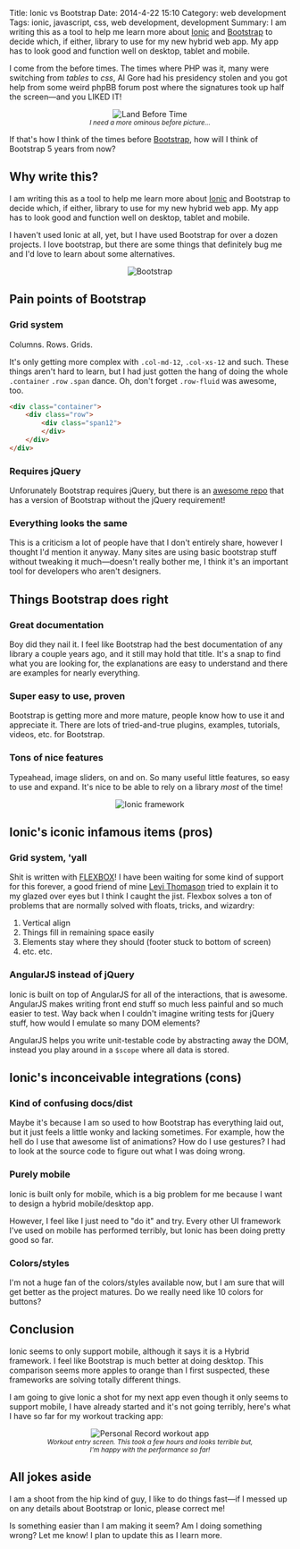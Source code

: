 Title: Ionic vs Bootstrap
Date: 2014-4-22 15:10
Category: web development
Tags: ionic, javascript, css, web development, development
Summary: I am writing this as a tool to help me learn more about [Ionic](http://ionicframework.com/) and [Bootstrap](http://getbootstrap.com) to decide which, if either, library to use for my new hybrid web app. My app has to look good and function well on desktop, tablet and mobile.



I come from the before times. The times where PHP was it, many were switching from *tables* to *css*, Al Gore had his
presidency stolen and you got help from some weird phpBB forum post where the signatures took up half the screen&mdash;and
you LIKED IT!

<p align="center" class="image-wrapper">
    <img src="images/ionic_vs_bootstrap/land_before_time.jpg" alt="Land Before Time"><br>
    <i><small>I need a more ominous before picture...</small></i>
</p>

If that's how I think of the times before [Bootstrap](http://getbootstrap.com/), how will I think of Bootstrap 5 years from now?





## Why write this?

I am writing this as a tool to help me learn more about [Ionic](http://ionicframework.com/) and Bootstrap to decide which, if either, library to use
for my new hybrid web app. My app has to look good and function well on desktop, tablet and mobile.

I haven't used Ionic at all, yet, but I have used Bootstrap for over a dozen projects. I love bootstrap, but there are some
things that definitely bug me and I'd love to learn about some alternatives.





<p align="center" class="image-wrapper">
    <img src="images/ionic_vs_bootstrap/bootstrap.png" alt="Bootstrap" class="image-full-width"><br>
</p>



## Pain points of Bootstrap

### Grid system

Columns. Rows. Grids.

It's only getting more complex with `.col-md-12`, `.col-xs-12` and such. These things aren't hard to learn, but I had just
gotten the hang of doing the whole `.container` `.row` `.span` dance. Oh, don't forget `.row-fluid` was awesome, too.

```html
<div class="container">
    <div class="row">
        <div class="span12">
        </div>
    </div>
</div>
```

### Requires jQuery

Unforunately Bootstrap requires jQuery, but there is an [awesome repo](https://github.com/tagawa/bootstrap-without-jquery)
that has a version of Bootstrap without the jQuery requirement!

### Everything looks the same

This is a criticism a lot of people have that I don't entirely share, however I thought I'd mention it anyway. Many sites
are using basic bootstrap stuff without tweaking it much&mdash;doesn't really bother me, I think it's an important tool for
developers who aren't designers.





## Things Bootstrap does right

### Great documentation

Boy did they nail it. I feel like Bootstrap had the best documentation of any library a couple years ago, and it still
may hold that title. It's a snap to find what you are looking for, the explanations are easy to understand and there are
examples for nearly everything.

### Super easy to use, proven

Bootstrap is getting more and more mature, people know how to use it and appreciate it. There are lots of tried-and-true
plugins, examples, tutorials, videos, etc. for Bootstrap.

### Tons of nice features

Typeahead, image sliders, on and on. So many useful little features, so easy to use and expand. It's nice to be able to
rely on a library *most* of the time!



<p align="center" class="image-wrapper">
    <img src="images/ionic_vs_bootstrap/ionic.png" alt="Ionic framework"><br>
</p>

## Ionic's iconic infamous items (pros)

### Grid system, 'yall

Shit is written with [FLEXBOX](https://developer.mozilla.org/en-US/docs/Web/Guide/CSS/Flexible_boxes)! I have been waiting for some kind of support for this forever, a good friend of mine
[Levi Thomason](http://levithomason.com) tried to explain it to my glazed over eyes but I think I caught the jist. Flexbox solves a ton of
problems that are normally solved with floats, tricks, and wizardry:

1. Vertical align
2. Things fill in remaining space easily
3. Elements stay where they should (footer stuck to bottom of screen)
4. etc. etc.

### AngularJS instead of jQuery

Ionic is built on top of AngularJS for all of the interactions, that is awesome. AngularJS makes writing front end
stuff so much less painful and so much easier to test. Way back when I couldn't imagine writing tests for jQuery stuff,
how would I emulate so many DOM elements?

AngularJS helps you write unit-testable code by abstracting away the DOM, instead you play around in a `$scope`
where all data is stored.





## Ionic's inconceivable integrations (cons)

### Kind of confusing docs/dist

Maybe it's because I am so used to how Bootstrap has everything laid out, but it just feels a little wonky and lacking
sometimes. For example, how the hell do I use that awesome list of animations? How do I use gestures? I had to look at
the source code to figure out what I was doing wrong.

### Purely mobile

Ionic is built only for mobile, which is a big problem for me because I want to design a hybrid mobile/desktop app.

However, I feel like I just need to "do it" and try. Every other UI framework I've used on mobile has performed terribly,
but Ionic has been doing pretty good so far.

### Colors/styles

I'm not a huge fan of the colors/styles available now, but I am sure that will get better as the project matures. Do we
really need like 10 colors for buttons?





## Conclusion

Ionic seems to only support mobile, although it says it is a Hybrid framework. I feel like Bootstrap is much better at
doing desktop. This comparison seems more apples to orange than I first suspected, these frameworks are solving totally
different things.

I am going to give Ionic a shot for my next app even though it only seems to support mobile, I have already started and
it's not going terribly, here's what I have so far for my workout tracking app:


<p align="center" class="image-wrapper">
    <img src="images/ionic_vs_bootstrap/workout_app1.png" alt="Personal Record workout app"><br>
    <i><small>Workout entry screen. This took a few hours and looks terrible but,<br> I'm happy with the performance so far!</small></i>
</p>





## All jokes aside

I am a shoot from the hip kind of guy, I like to do things fast&mdash;if I messed up on any details about Bootstrap or
Ionic, please correct me!

Is something easier than I am making it seem? Am I doing something wrong? Let me know! I plan to update this as I learn
more.
